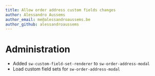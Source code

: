```yaml
---
title: Allow order address custom fields changes
author: Alessandro Aussems
author_email: me@alessandroaussems.be
author_github: alessandroaussems
---
```

# Administration
* Added `sw-custom-field-set-renderer` to `sw-order-address-modal`
* Load custom field sets for `sw-order-address-modal`
